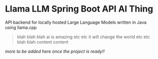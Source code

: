 # Llama LLM Spring Boot API AI Thing

API backend for locally hosted Large Language Models written in Java using llama.cpp













> blah blah blah ai is amazing etc etc it will change the world etc etc blah blah content content














*more to be added here once the project is ready!!*
